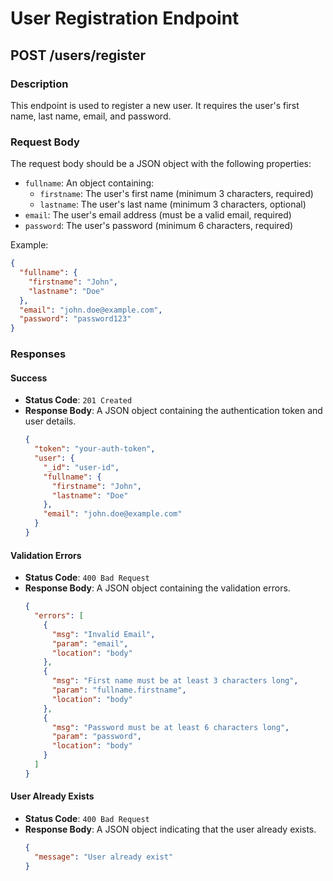# User Registration Endpoint

## POST /users/register

### Description
This endpoint is used to register a new user. It requires the user's first name, last name, email, and password.

### Request Body
The request body should be a JSON object with the following properties:
- `fullname`: An object containing:
  - `firstname`: The user's first name (minimum 3 characters, required)
  - `lastname`: The user's last name (minimum 3 characters, optional)
- `email`: The user's email address (must be a valid email, required)
- `password`: The user's password (minimum 6 characters, required)

Example:
```json
{
  "fullname": {
    "firstname": "John",
    "lastname": "Doe"
  },
  "email": "john.doe@example.com",
  "password": "password123"
}
```

### Responses

#### Success
- **Status Code**: `201 Created`
- **Response Body**: A JSON object containing the authentication token and user details.
  ```json
  {
    "token": "your-auth-token",
    "user": {
      "_id": "user-id",
      "fullname": {
        "firstname": "John",
        "lastname": "Doe"
      },
      "email": "john.doe@example.com"
    }
  }
  ```

#### Validation Errors
- **Status Code**: `400 Bad Request`
- **Response Body**: A JSON object containing the validation errors.
  ```json
  {
    "errors": [
      {
        "msg": "Invalid Email",
        "param": "email",
        "location": "body"
      },
      {
        "msg": "First name must be at least 3 characters long",
        "param": "fullname.firstname",
        "location": "body"
      },
      {
        "msg": "Password must be at least 6 characters long",
        "param": "password",
        "location": "body"
      }
    ]
  }
  ```

#### User Already Exists
- **Status Code**: `400 Bad Request`
- **Response Body**: A JSON object indicating that the user already exists.
  ```json
  {
    "message": "User already exist"
  }
  ```
